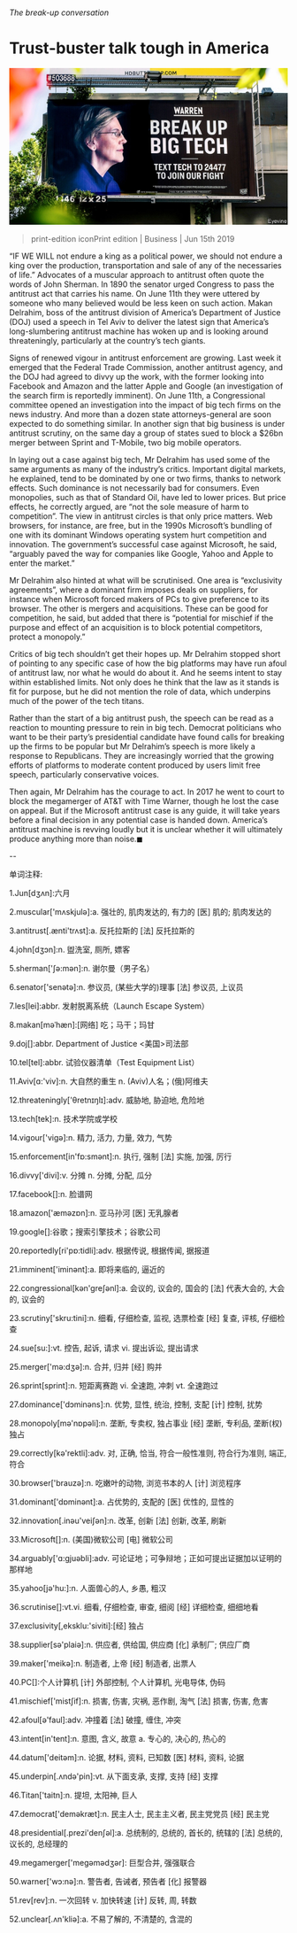 ###### The break-up conversation

# Trust-buster talk tough in America 

![image](images/20190615_wbp501.jpg) 

> print-edition iconPrint edition | Business | Jun 15th 2019 

“IF WE WILL not endure a king as a political power, we should not endure a king over the production, transportation and sale of any of the necessaries of life.” Advocates of a muscular approach to antitrust often quote the words of John Sherman. In 1890 the senator urged Congress to pass the antitrust act that carries his name. On June 11th they were uttered by someone who many believed would be less keen on such action. Makan Delrahim, boss of the antitrust division of America’s Department of Justice (DOJ) used a speech in Tel Aviv to deliver the latest sign that America’s long-slumbering antitrust machine has woken up and is looking around threateningly, particularly at the country’s tech giants. 

Signs of renewed vigour in antitrust enforcement are growing. Last week it emerged that the Federal Trade Commission, another antitrust agency, and the DOJ had agreed to divvy up the work, with the former looking into Facebook and Amazon and the latter Apple and Google (an investigation of the search firm is reportedly imminent). On June 11th, a Congressional committee opened an investigation into the impact of big tech firms on the news industry. And more than a dozen state attorneys-general are soon expected to do something similar. In another sign that big business is under antitrust scrutiny, on the same day a group of states sued to block a $26bn merger between Sprint and T-Mobile, two big mobile operators. 

In laying out a case against big tech, Mr Delrahim has used some of the same arguments as many of the industry’s critics. Important digital markets, he explained, tend to be dominated by one or two firms, thanks to network effects. Such dominance is not necessarily bad for consumers. Even monopolies, such as that of Standard Oil, have led to lower prices. But price effects, he correctly argued, are “not the sole measure of harm to competition”. The view in antitrust circles is that only price matters. Web browsers, for instance, are free, but in the 1990s Microsoft’s bundling of one with its dominant Windows operating system hurt competition and innovation. The government’s successful case against Microsoft, he said, “arguably paved the way for companies like Google, Yahoo and Apple to enter the market.” 

Mr Delrahim also hinted at what will be scrutinised. One area is “exclusivity agreements”, where a dominant firm imposes deals on suppliers, for instance when Microsoft forced makers of PCs to give preference to its browser. The other is mergers and acquisitions. These can be good for competition, he said, but added that there is “potential for mischief if the purpose and effect of an acquisition is to block potential competitors, protect a monopoly.” 

Critics of big tech shouldn’t get their hopes up. Mr Delrahim stopped short of pointing to any specific case of how the big platforms may have run afoul of antitrust law, nor what he would do about it. And he seems intent to stay within established limits. Not only does he think that the law as it stands is fit for purpose, but he did not mention the role of data, which underpins much of the power of the tech titans. 

Rather than the start of a big antitrust push, the speech can be read as a reaction to mounting pressure to rein in big tech. Democrat politicians who want to be their party’s presidential candidate have found calls for breaking up the firms to be popular but Mr Delrahim’s speech is more likely a response to Republicans. They are increasingly worried that the growing efforts of platforms to moderate content produced by users limit free speech, particularly conservative voices. 

Then again, Mr Delrahim has the courage to act. In 2017 he went to court to block the megamerger of AT&T with Time Warner, though he lost the case on appeal. But if the Microsoft antitrust case is any guide, it will take years before a final decision in any potential case is handed down. America’s antitrust machine is revving loudly but it is unclear whether it will ultimately produce anything more than noise.◼ 

-- 

 单词注释:

1.Jun[dʒʌn]:六月 

2.muscular['mʌskjulә]:a. 强壮的, 肌肉发达的, 有力的 [医] 肌的; 肌肉发达的 

3.antitrust[.ænti'trʌst]:a. 反托拉斯的 [法] 反托拉斯的 

4.john[dʒɔn]:n. 盥洗室, 厕所, 嫖客 

5.sherman['ʃә:mәn]:n. 谢尔曼（男子名） 

6.senator['senәtә]:n. 参议员, (某些大学的)理事 [法] 参议员, 上议员 

7.les[lei]:abbr. 发射脱离系统（Launch Escape System） 

8.makan[məˈhæn]:[网络] 吃；马干；玛甘 

9.doj[]:abbr. Department of Justice <美国>司法部 

10.tel[tel]:abbr. 试验仪器清单（Test Equipment List） 

11.Aviv[ɑ:'viv]:n. 大自然的重生 n. (Aviv)人名；(俄)阿维夫 

12.threateningly['θretnɪŋlɪ]:adv. 威胁地, 胁迫地, 危险地 

13.tech[tek]:n. 技术学院或学校 

14.vigour['vigә]:n. 精力, 活力, 力量, 效力, 气势 

15.enforcement[in'fɒ:smәnt]:n. 执行, 强制 [法] 实施, 加强, 厉行 

16.divvy['divi]:v. 分摊 n. 分摊, 分配, 瓜分 

17.facebook[]:n. 脸谱网 

18.amazon['æmәzɒn]:n. 亚马孙河 [医] 无乳腺者 

19.google[]:谷歌；搜索引擎技术；谷歌公司 

20.reportedly[ri'pɒ:tidli]:adv. 根据传说, 根据传闻, 据报道 

21.imminent['iminәnt]:a. 即将来临的, 逼近的 

22.congressional[kәn'greʃәnl]:a. 会议的, 议会的, 国会的 [法] 代表大会的, 大会的, 议会的 

23.scrutiny['skru:tini]:n. 细看, 仔细检查, 监视, 选票检查 [经] 复查, 评核, 仔细检查 

24.sue[su:]:vt. 控告, 起诉, 请求 vi. 提出诉讼, 提出请求 

25.merger['mә:dʒә]:n. 合并, 归并 [经] 购并 

26.sprint[sprint]:n. 短距离赛跑 vi. 全速跑, 冲刺 vt. 全速跑过 

27.dominance['dɔminәns]:n. 优势, 显性, 统治, 控制, 支配 [计] 控制, 扰势 

28.monopoly[mә'nɒpәli]:n. 垄断, 专卖权, 独占事业 [经] 垄断, 专利品, 垄断(权)独占 

29.correctly[kә'rektli]:adv. 对, 正确, 恰当, 符合一般性准则, 符合行为准则, 端正, 符合 

30.browser['brauzә]:n. 吃嫩叶的动物, 浏览书本的人 [计] 浏览程序 

31.dominant['dɒminәnt]:a. 占优势的, 支配的 [医] 优性的, 显性的 

32.innovation[.inәu'veiʃәn]:n. 改革, 创新 [法] 创新, 改革, 刷新 

33.Microsoft[]:n. (美国)微软公司 [电] 微软公司 

34.arguably['ɑ:ɡjuәbli]:adv. 可论证地；可争辩地；正如可提出证据加以证明的那样地 

35.yahoo[jә'hu:]:n. 人面兽心的人, 乡愚, 粗汉 

36.scrutinise[]:vt.vi. 细看, 仔细检查, 审查, 细阅 [经] 详细检查, 细细地看 

37.exclusivity[,eksklu:'siviti]:[经] 独占 

38.supplier[sә'plaiә]:n. 供应者, 供给国, 供应商 [化] 承制厂; 供应厂商 

39.maker['meikә]:n. 制造者, 上帝 [经] 制造者, 出票人 

40.PC[]:个人计算机 [计] 外部控制, 个人计算机, 光电导体, 伪码 

41.mischief['mistʃif]:n. 损害, 伤害, 灾祸, 恶作剧, 淘气 [法] 损害, 伤害, 危害 

42.afoul[ә'faul]:adv. 冲撞着 [法] 破撞, 缠住, 冲突 

43.intent[in'tent]:n. 意图, 含义, 故意 a. 专心的, 决心的, 热心的 

44.datum['deitәm]:n. 论据, 材料, 资料, 已知数 [医] 材料, 资料, 论据 

45.underpin[.ʌndә'pin]:vt. 从下面支承, 支撑, 支持 [经] 支撑 

46.Titan['taitn]:n. 提坦, 太阳神, 巨人 

47.democrat['demәkræt]:n. 民主人士, 民主主义者, 民主党党员 [经] 民主党 

48.presidential[.prezi'denʃәl]:a. 总统制的, 总统的, 首长的, 统辖的 [法] 总统的, 议长的, 总经理的 

49.megamerger['meɡəmədʒər]: 巨型合并, 强强联合 

50.warner['wɔ:nә]:n. 警告者, 告诫者, 预告者 [化] 报警器 

51.rev[rev]:n. 一次回转 v. 加快转速 [计] 反转, 周, 转数 

52.unclear[.ʌn'kliә]:a. 不易了解的, 不清楚的, 含混的 

